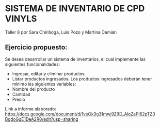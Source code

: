 # SISTEMA DE INVENTARIO DE CPD VINYLS
Taller 8 por Sara Chiriboga, Luis Pozo y Martina Damián
## Ejercicio propuesto:
Se desea desarrollar un sistema de inventarios, el cual implemente las siguientes funcionalidades:
- Ingresar, editar y eliminar productos.
- Listar productos ingresados.
Los productos ingresados deberán tener mínimo las siguientes variables:
- Nombre del producto
- Cantidad
- Precio

Link a informe elaborado: https://docs.google.com/document/d/1veGk3g31mwj9Z9D_AlqZaPI62pTZ3BgdoGgE1DeA2R8/edit?usp=sharing
